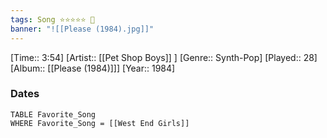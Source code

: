 ```yaml
---
tags: Song ⭐⭐⭐⭐⭐ 💛
banner: "![[Please (1984).jpg]]"
---
```

[Time:: 3:54]
[Artist:: [[Pet Shop Boys]] ]
[Genre:: Synth-Pop]
[Played:: 28]
[Album:: [[Please (1984)]]]
[Year:: 1984]
### Dates
````dataview
TABLE Favorite_Song
WHERE Favorite_Song = [[West End Girls]]
````